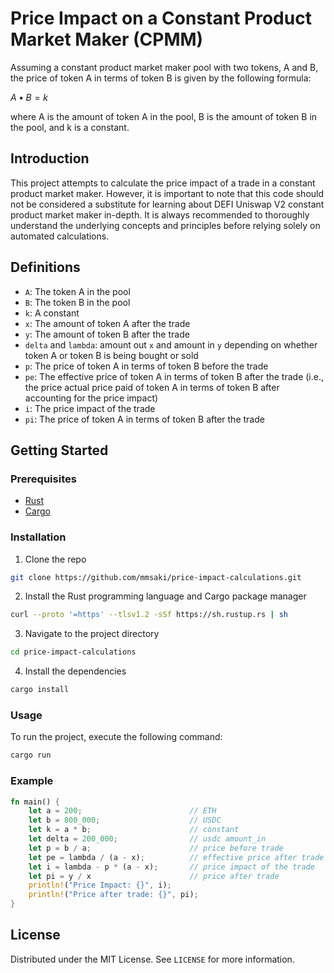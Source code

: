 # Price Impact on a Constant Product Market Maker (CPMM)

Assuming a constant product market maker pool with two tokens, A and B, the price of token A in terms of token B is given by the following formula:

$A • B = k$

where A is the amount of token A in the pool, B is the amount of token B in the pool, and k is a constant.

## Introduction

This project attempts to calculate the price impact of a trade in a constant product market maker. However, it is important to note that this code should not be considered a substitute for learning about DEFI Uniswap V2 constant product market maker in-depth. It is always recommended to thoroughly understand the underlying concepts and principles before relying solely on automated calculations.

## Definitions

- `A`: The token A in the pool
- `B`: The token B in the pool
- `k`: A constant
- `x`: The amount of token A after the trade
- `y`: The amount of token B after the trade
- `delta` and `lambda`: amount out `x` and amount in `y` depending on whether token A or token B is being bought or sold
- `p`: The price of token A in terms of token B before the trade
- `pe`: The effective price of token A in terms of token B after the trade (i.e., the price actual price paid of token A in terms of token B after accounting for the price impact)
- `i`: The price impact of the trade
- `pi`: The price of token A in terms of token B after the trade

## Getting Started

### Prerequisites

- [Rust](https://www.rust-lang.org/learn/get-started)
- [Cargo](https://doc.rust-lang.org/cargo/getting-started/installation.html)

### Installation

1. Clone the repo

```sh
git clone https://github.com/mmsaki/price-impact-calculations.git
```

2. Install the Rust programming language and Cargo package manager

```sh
curl --proto '=https' --tlsv1.2 -sSf https://sh.rustup.rs | sh
```

3. Navigate to the project directory

```sh
cd price-impact-calculations
```

4. Install the dependencies

```sh
cargo install
```

### Usage

To run the project, execute the following command:

```rust
cargo run
```

### Example

```rust
fn main() {
    let a = 200;                        // ETH
    let b = 800_000;                    // USDC
    let k = a * b;                      // constant
    let delta = 200_000;                // usdc amount_in
    let p = b / a;                      // price before trade
    let pe = lambda / (a - x);          // effective price after trade
    let i = lambda - p * (a - x);       // price impact of the trade
    let pi = y / x                      // price after trade
    println!("Price Impact: {}", i);
    println!("Price after trade: {}", pi);
}
```

## License

Distributed under the MIT License. See `LICENSE` for more information.
